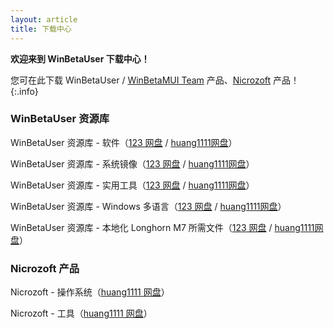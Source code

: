 ```yaml
---
layout: article
title: 下载中心
---
```


**欢迎来到 WinBetaUser 下载中心！**

您可在此下载 WinBetaUser / [WinBetaMUI Team](/winbetamui) 产品、[Nicrozoft](https://space.bilibili.com/3546641434937345) 产品！
{:.info}

### WinBetaUser 资源库

WinBetaUser 资源库 - 软件（[123 网盘](https://www.123pan.com/s/lTO8jv-1HRHA.html) / [huang1111网盘](https://pan.huang1111.cn/s/ZoZkCL)）

WinBetaUser 资源库 - 系统镜像（[123 网盘](https://www.123pan.com/s/lTO8jv-pHRHA.html) / [huang1111网盘](https://pan.huang1111.cn/s/gjGPTQ)）

WinBetaUser 资源库 - 实用工具（[123 网盘](https://www.123pan.com/s/lTO8jv-4HRHA.html) / [huang1111网盘](https://pan.huang1111.cn/s/EwMXIb)）

WinBetaUser 资源库 - Windows 多语言（[123 网盘](https://www.123pan.com/s/lTO8jv-mHRHA.html) / [huang1111网盘](https://pan.huang1111.cn/s/4evzcg)）

WinBetaUser 资源库 - 本地化 Longhorn M7 所需文件（[123 网盘](https://www.123pan.com/s/lTO8jv-AHRHA.html) / [huang1111网盘](https://pan.huang1111.cn/s/lQkKuL)）

### Nicrozoft 产品

Nicrozoft - 操作系统（[huang1111 网盘](https://pan.huang1111.cn/s/GmNgFW)）

Nicrozoft - 工具（[huang1111 网盘](https://pan.huang1111.cn/s/NZGQH1)）